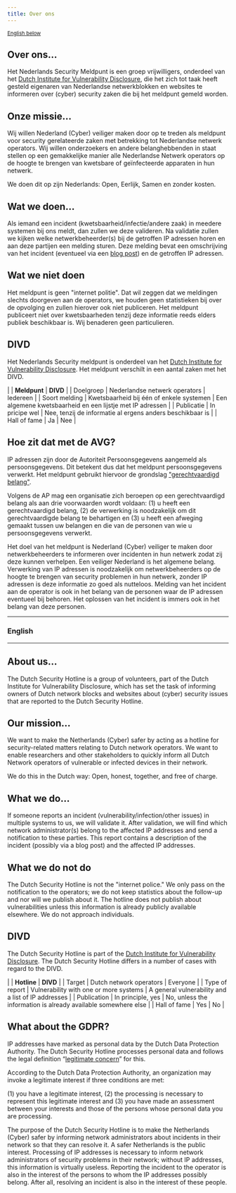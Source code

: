 ```yaml
---
title: Over ons
---
```


<small>[English below](#english)</small>

## Over ons...

Het Nederlands Security Meldpunt is een groep vrijwilligers, onderdeel van het [Dutch Institute for Vulnerability Disclosure](https://divd.nl), die het zich tot taak heeft gesteld eigenaren van Nederlandse netwerkblokken en websites te informeren over (cyber) security zaken die bij het meldpunt gemeld worden.

## Onze missie...

Wij willen Nederland (Cyber) veiliger maken door op te treden als meldpunt voor security gerelateerde zaken met betrekking tot Nederlandse netwerk operators. Wij willen onderzoekers en andere belanghebbenden in staat stellen op een gemakkelijke manier alle Nederlandse Netwerk operators op de hoogte te brengen van kwetsbare of geïnfecteerde apparaten in hun netwerk.

We doen dit op zijn Nederlands: Open, Eerlijk, Samen en zonder kosten.

## Wat we doen...

Als iemand een incident (kwetsbaarheid/infectie/andere zaak) in meedere systemen bij ons meldt, dan zullen we deze valideren. Na validatie zullen we kijken welke netwerkbeheerder(s) bij de getroffen IP adressen horen en aan deze partijen een melding sturen. Deze melding bevat een omschrijving van het incident (eventueel via een [blog post](/blog/)) en de getroffen IP adressen.

## Wat we **niet** doen

Het meldpunt is geen "internet politie". Dat wil zeggen dat we meldingen slechts doorgeven aan de operators, we houden geen statistieken bij over de opvolging en zullen hierover ook niet publiceren. Het meldpunt publiceert niet over kwetsbaarheden tenzij deze informatie reeds elders publiek beschikbaar is.
Wij benaderen geen particulieren.

## DIVD

Het Nederlands Security meldpunt is onderdeel van het [Dutch Institute for Vulnerability Disclosure](https://divd.nl). Het meldpunt verschilt in een aantal zaken met het DIVD.

|                      | **Meldpunt**                             | **DIVD** |
| Doelgroep            | Nederlandse netwerk operators            | Iedereen |
| Soort melding        | Kwetsbaarheid bij één of enkele systemen | Een algemene kwetsbaarheid en een lijstje met IP adressen |
| Publicatie           | In pricipe wel                           | Nee, tenzij de informatie al ergens anders beschikbaar is |
| Hall of fame         | Ja                                       | Nee |

## Hoe zit dat met de AVG?

IP adressen zijn door de Autoriteit Persoonsgegevens aangemeld als persoonsgegevens. Dit betekent dus dat het meldpunt persoonsgegevens verwerkt. Het meldpunt gebruikt hiervoor de grondslag ["gerechtvaardigd belang"](https://autoriteitpersoonsgegevens.nl/nl/onderwerpen/algemene-informatie-avg/mag-u-persoonsgegevens-verwerken).

Volgens de AP mag een organisatie zich beroepen op een gerechtvaardigd belang als aan drie voorwaarden wordt voldaan:
(1) u heeft een gerechtvaardigd belang,
(2) de verwerking is noodzakelijk om dit gerechtvaardigde belang te behartigen en
(3) u heeft een afweging gemaakt tussen uw belangen en die van de personen van wie u persoonsgegevens verwerkt.

Het doel van het meldpunt is Nederland (Cyber) veiliger te maken door netwerkbeheerders te informeren over incidenten in hun netwerk zodat zij deze kunnen verhelpen. Een veiliger Nederland is het algemene belang.
Verwerking van IP adressen is noodzakelijk om netwerkbeheerders op de hoogte te brengen van security problemen in hun netwerk, zonder IP adressen is deze informatie zo goed als nutteloos.
Melding van het incident aan de operator is ook in het belang van de personen waar de IP adressen eventueel bij behoren. Het oplossen van het incident is immers ook in het belang van deze personen.

<hr>

### English

<hr>

## About us…
The Dutch Security Hotline is a group of volunteers, part of the Dutch Institute for Vulnerability Disclosure, which has set the task of informing owners of Dutch network blocks and websites about (cyber) security issues that are reported to the Dutch Security Hotline.

## Our mission…

We want to make the Netherlands (Cyber) safer by acting as a hotline for security-related matters relating to Dutch network operators. We want to enable researchers and other stakeholders to quickly inform all Dutch Network operators of vulnerable or infected devices in their network.

We do this in the Dutch way: Open, honest, together, and free of charge.

## What we do…
If someone reports an incident (vulnerability/infection/other issues) in multiple systems to us, we will validate it. After validation, we will find which network administrator(s) belong to the affected IP addresses and send a notification to these parties. This report contains a description of the incident (possibly via a blog post) and the affected IP addresses.

## What we do **not** do
The Dutch Security Hotline is not the "internet police."
We only pass on the notification to the operators; we do not keep statistics about the follow-up and nor will we publish about it. The hotline does not publish about vulnerabilities unless this information is already publicly available elsewhere. We do not approach individuals.

## DIVD

The Dutch Security Hotline is part of the [Dutch Institute for Vulnerability Disclosure](https://divd.nl). The Dutch Security Hotline differs in a number of cases with regard to the DIVD.

|                      | **Hotline**                            | **DIVD** |
| Target               | Dutch network operators                | Everyone |
| Type of report       | Vulnerability with one or more systems | A general vulnerability and a list of IP addresses |
| Publication          | In principle, yes                      | No, unless the information is already available somewhere else |
| Hall of fame         | Yes                                    | No |


## What about the GDPR?

IP addresses have marked as personal data by the Dutch Data Protection Authority. The Dutch Security Hotline processes personal data and follows the legal definition “[legitimate concern](https://autoriteitpersoonsgegevens.nl/nl/onderwerpen/algemene-informatie-avg/mag-u-persoonsgegevens-verwerken)” for this.

According to the Dutch Data Protection Authority, an organization may invoke a legitimate interest if three conditions are met:

(1) you have a legitimate interest,
(2) the processing is necessary to represent this legitimate interest and
(3) you have made an assessment between your interests and those of the persons whose personal data you are processing.

The purpose of the Dutch Security Hotline is to make the Netherlands (Cyber) safer by informing network administrators about incidents in their network so that they can resolve it. A safer Netherlands is the public interest. Processing of IP addresses is necessary to inform network administrators of security problems in their network; without IP addresses, this information is virtually useless. Reporting the incident to the operator is also in the interest of the persons to whom the IP addresses possibly belong. After all, resolving an incident is also in the interest of these people.
